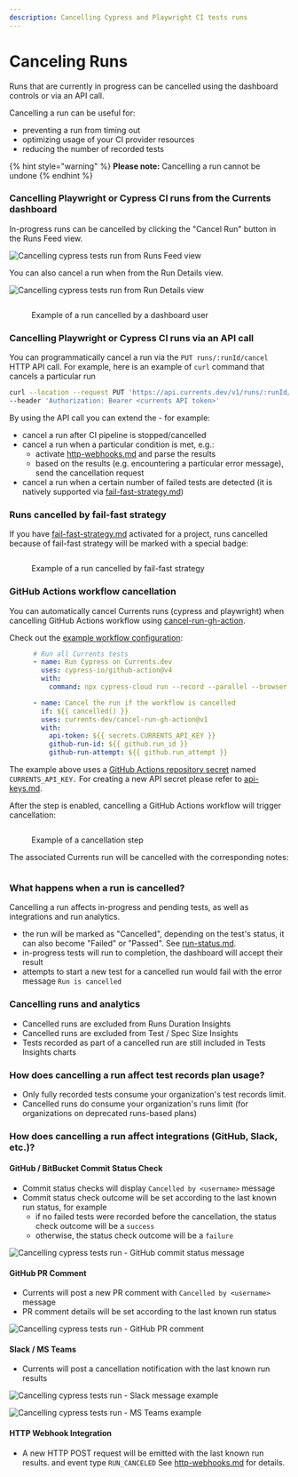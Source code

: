 ```yaml
---
description: Cancelling Cypress and Playwright CI tests runs
---
```


# Canceling Runs

Runs that are currently in progress can be cancelled using the dashboard controls or via an API call.

Cancelling a run can be useful for:

* preventing a run from timing out
* optimizing usage of your CI provider resources
* reducing the number of recorded tests

{% hint style="warning" %}
**Please note:** Cancelling a run cannot be undone
{% endhint %}

### Cancelling Playwright or Cypress CI runs from the Currents dashboard

In-progress runs can be cancelled by clicking the "Cancel Run" button in the Runs Feed view.

![Cancelling cypress tests run from Runs Feed view](../.gitbook/assets/cancelling-run.gif)

You can also cancel a run when from the Run Details view.

![Cancelling cypress tests run from Run Details view](../.gitbook/assets/cancel-run-02.gif)

<figure><img src="../.gitbook/assets/currents-2023-07-04-14.07.14@2x.png" alt=""><figcaption><p>Example of a run cancelled by a dashboard user</p></figcaption></figure>

### Cancelling Playwright or Cypress CI runs via an API call

You can programmatically cancel a run via the `PUT runs/:runId/cancel` HTTP API call. For example, here is an example of `curl` command that cancels a particular run

```bash
curl --location --request PUT 'https://api.currents.dev/v1/runs/:runId/cancel' \
--header 'Authorization: Bearer <currents API token>'
```

By using the API call you can extend the - for example:

* cancel a run after CI pipeline is stopped/cancelled
* cancel a run when a particular condition is met, e.g.:
  * activate [http-webhooks.md](../integrations/http-webhooks.md "mention") and parse the results
  * based on the results (e.g. encountering a particular error message), send the cancellation request
* cancel a run when a certain number of failed tests are detected (it is natively supported via [fail-fast-strategy.md](../guides/fail-fast-strategy.md "mention"))

### Runs cancelled by fail-fast strategy

If you have [fail-fast-strategy.md](../guides/fail-fast-strategy.md "mention") activated for a project, runs cancelled because of fail-fast strategy will be marked with a special badge:

<figure><img src="../.gitbook/assets/currents-2023-07-04-14.04.56@2x.png" alt=""><figcaption><p>Example of a run cancelled by fail-fast strategy</p></figcaption></figure>

### GitHub Actions workflow cancellation

You can automatically cancel Currents runs (cypress and playwright) when cancelling GitHub Actions workflow using [cancel-run-gh-action](https://github.com/currents-dev/cancel-run-gh-action).

Check out the [example workflow configuration](https://github.com/currents-dev/gh-actions-example/blob/main/.github/workflows/currents.yml#L38):

```yaml
      # Run all Currents tests
      - name: Run Cypress on Currents.dev
        uses: cypress-io/github-action@v4
        with:
          command: npx cypress-cloud run --record --parallel --browser chrome --key ${{ secrets.CURRENTS_RECORD_KEY }} --ci-build-id ${{ github.repository }}-${{ github.run_id }}-${{ github.run_attempt}}

      - name: Cancel the run if the workflow is cancelled
        if: ${{ cancelled() }}
        uses: currents-dev/cancel-run-gh-action@v1
        with:
          api-token: ${{ secrets.CURRENTS_API_KEY }}
          github-run-id: ${{ github.run_id }}
          github-run-attempt: ${{ github.run_attempt }}
```

The example above uses a [GitHub Actions repository secret](https://docs.github.com/en/actions/security-guides/encrypted-secrets#creating-encrypted-secrets-for-a-repository) named `CURRENTS_API_KEY.` For creating a new API secret please refer to [api-keys.md](../api/api-keys.md "mention").

After the step is enabled, cancelling a GitHub Actions workflow will trigger cancellation:

<figure><img src="../.gitbook/assets/currents-2023-07-04-14.16.21@2x.png" alt=""><figcaption><p>Example of a cancellation step</p></figcaption></figure>

The associated Currents run will be cancelled with the corresponding notes:

<figure><img src="../.gitbook/assets/currents-2023-07-04-14.18.17@2x.png" alt=""><figcaption></figcaption></figure>

### What happens when a run is cancelled?

Cancelling a run affects in-progress and pending tests, as well as integrations and run analytics.

* the run will be marked as "Cancelled", depending on the test's status, it can also become "Failed" or "Passed". See [run-status.md](run-status.md "mention").
* in-progress tests will run to completion, the dashboard will accept their result
* attempts to start a new test for a cancelled run would fail with the error message `Run is cancelled`

### Cancelling runs and analytics

* Cancelled runs are excluded from Runs Duration Insights
* Cancelled runs are excluded from Test / Spec Size Insights
* Tests recorded as part of a cancelled run are still included in Tests Insights charts

### How does cancelling a run affect test records plan usage?

* Only fully recorded tests consume your organization's test records limit.&#x20;
* Cancelled runs do consume your organization's runs limit (for organizations on deprecated runs-based plans)

### How does cancelling a run affect integrations (GitHub, Slack, etc.)?

#### GitHub / BitBucket Commit Status Check

* Commit status checks will display `Cancelled by <username>` message
* Commit status check outcome will be set according to the last known run status, for example
  * if no failed tests were recorded before the cancellation, the status check outcome will be a `success`
  * otherwise, the status check outcome will be a `failure`

![Cancelling cypress tests run - GitHub commit status message](<../.gitbook/assets/CleanShot 2022-02-17 at 01.27.24.png>)

#### GitHub PR Comment

* Currents will post a new PR comment with `Cancelled by <username>` message
* PR comment details will be set according to the last known run status

![Cancelling cypress tests run - GitHub PR comment](<../.gitbook/assets/CleanShot 2022-02-17 at 01.26.27.png>)

#### Slack / MS Teams

* Currents will post a cancellation notification with the last known run results

![Cancelling cypress tests run - Slack message example](<../.gitbook/assets/CleanShot 2022-02-17 at 01.09.18.png>)

![Cancelling cypress tests run - MS Teams example](<../.gitbook/assets/CleanShot 2022-02-17 at 01.12.24.png>)

#### HTTP Webhook Integration

* A new HTTP POST request will be emitted with the last known run results. and event type `RUN_CANCELED`  See [http-webhooks.md](../integrations/http-webhooks.md "mention") for details.

